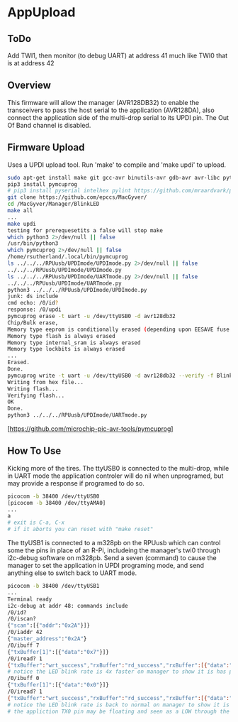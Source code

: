 # AppUpload

## ToDo

Add TWI1, then monitor (to debug UART) at address 41 much like TWI0 that is at address 42

## Overview

This firmware will allow the manager (AVR128DB32) to enable the transceivers to pass the host serial to the application (AVR128DA), also connect the application side of the multi-drop serial to its UPDI pin. The Out Of Band channel is disabled.

## Firmware Upload

Uses a UPDI upload tool. Run 'make' to compile and 'make updi' to upload.

```bash
sudo apt-get install make git gcc-avr binutils-avr gdb-avr avr-libc python3-pip
pip3 install pymcuprog
# pip3 install pyserial intelhex pylint https://github.com/mraardvark/pyupdi/archive/master.zip
git clone https://github.com/epccs/MacGyver/
cd /MacGyver/Manager/BlinkLED
make all
...
make updi
testing for prerequesetits a false will stop make
which python3 2>/dev/null || false
/usr/bin/python3
which pymcuprog 2>/dev/null || false
/home/rsutherland/.local/bin/pymcuprog
ls ../../../RPUusb/UPDImode/UPDImode.py 2>/dev/null || false
../../../RPUusb/UPDImode/UPDImode.py
ls ../../../RPUusb/UPDImode/UARTmode.py 2>/dev/null || false
../../../RPUusb/UPDImode/UARTmode.py
python3 ../../../RPUusb/UPDImode/UPDImode.py
junk: ds include
cmd echo: /0/id?
response: /0/updi
pymcuprog erase -t uart -u /dev/ttyUSB0 -d avr128db32
Chip/Bulk erase,
Memory type eeprom is conditionally erased (depending upon EESAVE fuse setting)
Memory type flash is always erased
Memory type internal_sram is always erased
Memory type lockbits is always erased
...
Erased.
Done.
pymcuprog write -t uart -u /dev/ttyUSB0 -d avr128db32 --verify -f BlinkLED.hex
Writing from hex file...
Writing flash...
Verifying flash...
OK
Done.
python3 ../../../RPUusb/UPDImode/UARTmode.py
```

[https://github.com/microchip-pic-avr-tools/pymcuprog]

## How To Use

Kicking more of the tires. The ttyUSB0 is connected to the multi-drop, while in UART mode the application controler will do nil when unprogramed, but may provide a response if programed to do so.

```bash
picocom -b 38400 /dev/ttyUSB0
[picocom -b 38400 /dev/ttyAMA0]
...
a
# exit is C-a, C-x
# if it aborts you can reset with "make reset"
```

The ttyUSB1 is connected to a m328pb on the RPUusb which can control some the pins in place of an R-Pi, includeing the manager's twi0 through i2c-debug software on m328pb. Send a seven (command) to cause the manager to set the application in UPDI programing mode, and send anything else to switch back to UART mode.

```bash
picocom -b 38400 /dev/ttyUSB1
...
Terminal ready
i2c-debug at addr 48: commands include
/0/id?
/0/iscan?
{"scan":[{"addr":"0x2A"}]}
/0/iaddr 42
{"master_address":"0x2A"}
/0/ibuff 7
{"txBuffer[1]":[{"data":"0x7"}]}
/0/iread? 1
{"txBuffer":"wrt_success","rxBuffer":"rd_success","rxBuffer":[{"data":"0x7"}]}
# notice the LED blink rate is 4x faster on manager to show it is has put applicaiton into UPDI mode
/0/ibuff 0
{"txBuffer[1]":[{"data":"0x0"}]}
/0/iread? 1
{"txBuffer":"wrt_success","rxBuffer":"rd_success","rxBuffer":[{"data":"0x0"}]}
# notice the LED blink rate is back to normal on manager to show it is has put applicaiton into UART mode
# the appliction TX0 pin may be floating and seen as a LOW through the TX pair and into the host RX input.
```
